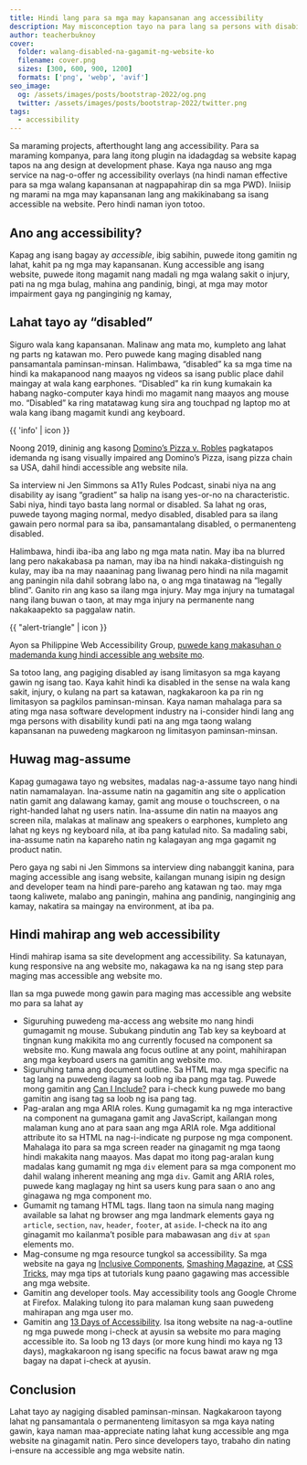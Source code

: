 ```yaml
---
title: Hindi lang para sa mga may kapansanan ang accessibility
description: May misconception tayo na para lang sa persons with disability ang accessibility. Pero mahalaga na may pakialam tayong lahat tungkol dito.
author: teacherbuknoy
cover:
  folder: walang-disabled-na-gagamit-ng-website-ko
  filename: cover.png
  sizes: [300, 600, 900, 1200]
  formats: ['png', 'webp', 'avif']
seo_image:
  og: /assets/images/posts/bootstrap-2022/og.png
  twitter: /assets/images/posts/bootstrap-2022/twitter.png
tags: 
  - accessibility
---
```


Sa maraming projects, afterthought lang ang accessibility. Para sa maraming kompanya, para lang itong plugin na idadagdag sa website kapag tapos na ang design at development phase. Kaya nga nauso ang mga service na nag-o-offer ng accessibility overlays (na hindi naman effective para sa mga walang kapansanan at nagpapahirap din sa mga PWD). Iniisip ng marami na mga may kapansanan lang ang makikinabang sa isang accessible na website. Pero hindi naman iyon totoo.

## Ano ang accessibility?
Kapag ang isang bagay ay <dfn>accessible</dfn>, ibig sabihin, puwede itong gamitin ng lahat, kahit pa ng mga may kapansanan. Kung accessible ang isang website, puwede itong magamit nang madali ng mga walang sakit o injury, pati na ng mga bulag, mahina ang pandinig, bingi, at mga may motor impairment gaya ng panginginig ng kamay, 

## Lahat tayo ay “disabled”
Siguro wala kang kapansanan. Malinaw ang mata mo, kumpleto ang lahat ng parts ng katawan mo. Pero puwede kang maging disabled nang pansamantala paminsan-minsan. Halimbawa, “disabled” ka sa mga time na hindi ka makapanood nang maayos ng videos sa isang public place dahil maingay at wala kang earphones. “Disabled” ka rin kung kumakain ka habang nagko-computer kaya hindi mo magamit nang maayos ang mouse mo. “Disabled” ka ring matatawag kung sira ang touchpad ng laptop mo at wala kang ibang magamit kundi ang keyboard.

<aside class="callout callout--info callout--right">
  {{ 'info' | icon }}
  <p class="callout__body">Noong 2019, dininig ang kasong <a href="https://www.forbes.com/sites/peterslatin/2019/10/08/the-supreme-court-rules-in-favor-of-accessibility-for-the-blind/?sh=56275defc486" target="_blank" rel="noopener">Domino’s Pizza v. Robles</a> pagkatapos idemanda ng isang visually impaired ang Domino’s Pizza, isang pizza chain sa USA, dahil hindi accessible ang website nila.</p>
</aside>

Sa interview ni Jen Simmons sa A11y Rules Podcast, sinabi niya na ang disability ay isang “gradient” sa halip na isang yes-or-no na characteristic. Sabi niya, hindi tayo basta lang normal or disabled. Sa lahat ng oras, puwede tayong maging normal, medyo disabled, disabled para sa ilang gawain pero normal para sa iba, pansamantalang disabled, o permanenteng disabled. 

Halimbawa, hindi iba-iba ang labo ng mga mata natin. May iba na blurred lang pero nakakabasa pa naman, may iba na hindi nakaka-distinguish ng kulay, may iba na may naaaninag pang liwanag pero hindi na nila magamit ang paningin nila dahil sobrang labo na, o ang mga tinatawag na “legally blind”. Ganito rin ang kaso sa ilang mga injury. May mga injury na tumatagal nang ilang buwan o taon, at may mga injury na permanente nang nakakaapekto sa paggalaw natin.

<aside class="callout callout--warning callout--left">
  {{ "alert-triangle" | icon }}
  <p class="callout__body">Ayon sa Philippine Web Accessibility Group, <a href="https://www.pwag.org/resources/analysis-of-philippine-laws-pertaining-to-disability/can-we-be-sued-if-we-dont-make-our-web-site-accessible-written-by-jojo-esposa-jr/" target="_blank" rel="noopener">puwede kang makasuhan o mademanda kung hindi accessible ang website mo</a>.</p>
</aside>

Sa totoo lang, ang pagiging disabled ay isang limitasyon sa mga kayang gawin ng isang tao. Kaya kahit hindi ka disabled in the sense na wala kang sakit, injury, o kulang na part sa katawan, nagkakaroon ka pa rin ng limitasyon sa pagkilos paminsan-minsan. Kaya naman mahalaga para sa ating mga nasa software development industry na i-consider hindi lang ang mga persons with disability kundi pati na ang mga taong walang kapansanan na puwedeng magkaroon ng limitasyon paminsan-minsan.

## Huwag mag-assume
Kapag gumagawa tayo ng websites, madalas nag-a-assume tayo nang hindi natin namamalayan. Ina-assume natin na gagamitin ang site o application natin gamit ang dalawang kamay, gamit ang mouse o touchscreen, o na right-handed lahat ng users natin. Ina-assume din natin na maayos ang screen nila, malakas at malinaw ang speakers o earphones, kumpleto ang lahat ng keys ng keyboard nila, at iba pang katulad nito. Sa madaling sabi, ina-assume natin na kapareho natin ng kalagayan ang mga gagamit ng product natin.

Pero gaya ng sabi ni Jen Simmons sa interview ding nabanggit kanina, para maging accessible ang isang website, kailangan munang isipin ng design and developer team na hindi pare-pareho ang katawan ng tao. may mga taong kaliwete, malabo ang paningin, mahina ang pandinig, nanginginig ang kamay, nakatira sa maingay na environment, at iba pa.

## Hindi mahirap ang web accessibility
Hindi mahirap isama sa site development ang accessibility. Sa katunayan, kung responsive na ang website mo, nakagawa ka na ng isang step para maging mas accessible ang website mo.

Ilan sa mga puwede mong gawin para maging mas accessible ang website mo para sa lahat ay

- Siguruhing puwedeng ma-access ang website mo nang hindi gumagamit ng mouse. Subukang pindutin ang Tab key sa keyboard at tingnan kung makikita mo ang currently focused na component sa website mo. Kung mawala ang focus outline at any point, mahihirapan ang mga keyboard users na gamitin ang website mo.
- Siguruhing tama ang document outline. Sa HTML may mga specific na tag lang na puwedeng ilagay sa loob ng iba pang mga tag. Puwede mong gamitin ang [Can I Include?](https://caninclude.glitch.me/) para i-check kung puwede mo bang gamitin ang isang tag sa loob ng isa pang tag.
- Pag-aralan ang mga ARIA roles. Kung gumagamit ka ng mga interactive na component na gumagana gamit ang JavaScript, kailangan mong malaman kung ano at para saan ang mga ARIA role. Mga additional attribute ito sa HTML na nag-i-indicate ng purpose ng mga component. Mahalaga ito para sa mga screen reader na ginagamit ng mga taong hindi makakita nang maayos. Mas dapat mo itong pag-aralan kung madalas kang gumamit ng mga `div` element para sa mga component mo dahil walang inherent meaning ang mga `div`. Gamit ang ARIA roles, puwede kang maglagay ng hint sa users kung para saan o ano ang ginagawa ng mga component mo.
- Gumamit ng tamang HTML tags. Ilang taon na simula nang maging available sa lahat ng browser ang mga landmark elements gaya ng `article`, `section`, `nav`, `header`, `footer`, at `aside`. I-check na ito ang ginagamit mo kailanma’t posible para mabawasan ang `div` at `span` elements mo.
- Mag-consume ng mga resource tungkol sa accessibility. Sa mga website na gaya ng [Inclusive Components](https://inclusive-components.design/), [Smashing Magazine](https://www.smashingmagazine.com/2021/03/complete-guide-accessible-front-end-components/), at [CSS Tricks](https://css-tricks.com/tag/accessibility/), may mga tips at tutorials kung paano gagawing mas accessible ang mga website.
- Gamitin ang developer tools. May accessibility tools ang Google Chrome at Firefox. Malaking tulong ito para malaman kung saan puwedeng mahirapan ang mga user mo.    
- Gamitin ang [13 Days of Accessibility](http://a11ycalendar.kaseybon.com/). Isa itong website na nag-a-outline ng mga puwede mong i-check at ayusin sa website mo para maging accessible ito. Sa loob ng 13 days (or more kung hindi mo kaya ng 13 days), magkakaroon ng isang specific na focus bawat araw ng mga bagay na dapat i-check at ayusin.

## Conclusion
Lahat tayo ay nagiging disabled paminsan-minsan. Nagkakaroon tayong lahat ng pansamantala o permanenteng limitasyon sa mga kaya nating gawin, kaya naman maa-appreciate nating lahat kung accessible ang mga website na ginagamit natin. Pero since developers tayo, trabaho din nating i-ensure na accessible ang mga website natin.